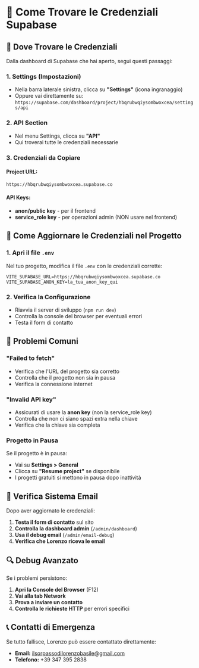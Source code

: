 # 🔑 Come Trovare le Credenziali Supabase

## 📍 Dove Trovare le Credenziali

Dalla dashboard di Supabase che hai aperto, segui questi passaggi:

### 1. **Settings (Impostazioni)**
- Nella barra laterale sinistra, clicca su **"Settings"** (icona ingranaggio)
- Oppure vai direttamente su: `https://supabase.com/dashboard/project/hbqrubwqiysombwoxcea/settings/api`

### 2. **API Section**
- Nel menu Settings, clicca su **"API"**
- Qui troverai tutte le credenziali necessarie

### 3. **Credenziali da Copiare**

#### **Project URL:**
```
https://hbqrubwqiysombwoxcea.supabase.co
```

#### **API Keys:**
- **anon/public key** - per il frontend
- **service_role key** - per operazioni admin (NON usare nel frontend)

## 🔧 Come Aggiornare le Credenziali nel Progetto

### 1. **Apri il file `.env`**
Nel tuo progetto, modifica il file `.env` con le credenziali corrette:

```env
VITE_SUPABASE_URL=https://hbqrubwqiysombwoxcea.supabase.co
VITE_SUPABASE_ANON_KEY=la_tua_anon_key_qui
```

### 2. **Verifica la Configurazione**
- Riavvia il server di sviluppo (`npm run dev`)
- Controlla la console del browser per eventuali errori
- Testa il form di contatto

## 🚨 Problemi Comuni

### **"Failed to fetch"**
- Verifica che l'URL del progetto sia corretto
- Controlla che il progetto non sia in pausa
- Verifica la connessione internet

### **"Invalid API key"**
- Assicurati di usare la **anon key** (non la service_role key)
- Controlla che non ci siano spazi extra nella chiave
- Verifica che la chiave sia completa

### **Progetto in Pausa**
Se il progetto è in pausa:
- Vai su **Settings > General**
- Clicca su **"Resume project"** se disponibile
- I progetti gratuiti si mettono in pausa dopo inattività

## 📧 Verifica Sistema Email

Dopo aver aggiornato le credenziali:

1. **Testa il form di contatto** sul sito
2. **Controlla la dashboard admin** (`/admin/dashboard`)
3. **Usa il debug email** (`/admin/email-debug`)
4. **Verifica che Lorenzo riceva le email**

## 🔍 Debug Avanzato

Se i problemi persistono:

1. **Apri la Console del Browser** (F12)
2. **Vai alla tab Network** 
3. **Prova a inviare un contatto**
4. **Controlla le richieste HTTP** per errori specifici

## 📞 Contatti di Emergenza

Se tutto fallisce, Lorenzo può essere contattato direttamente:
- **Email:** ilsorpassodilorenzobasile@gmail.com
- **Telefono:** +39 347 395 2838